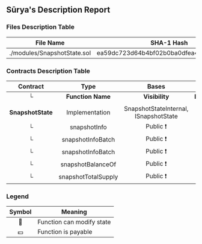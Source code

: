 ## Sūrya's Description Report

### Files Description Table


|  File Name  |  SHA-1 Hash  |
|-------------|--------------|
| ./modules/SnapshotState.sol | ea59dc723d64b4bf02b0ba0dfea4f9ace1856c59 |


### Contracts Description Table


|  Contract  |         Type        |       Bases      |                  |                 |
|:----------:|:-------------------:|:----------------:|:----------------:|:---------------:|
|     └      |  **Function Name**  |  **Visibility**  |  **Mutability**  |  **Modifiers**  |
||||||
| **SnapshotState** | Implementation | SnapshotStateInternal, ISnapshotState |||
| └ | snapshotInfo | Public ❗️ |   |NO❗️ |
| └ | snapshotInfoBatch | Public ❗️ |   |NO❗️ |
| └ | snapshotInfoBatch | Public ❗️ |   |NO❗️ |
| └ | snapshotBalanceOf | Public ❗️ |   |NO❗️ |
| └ | snapshotTotalSupply | Public ❗️ |   |NO❗️ |


### Legend

|  Symbol  |  Meaning  |
|:--------:|-----------|
|    🛑    | Function can modify state |
|    💵    | Function is payable |
